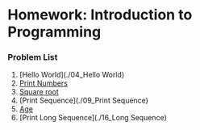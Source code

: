 Homework: Introduction to Programming
=====================================

### Problem List

1. [Hello World](./04_Hello World)
1. [Print Numbers](./06_PrintNumbers)
1. [Square root](./08_SquareRoot)
1. [Print Sequence](./09_Print Sequence)
1. [Age](./15_Age)
1. [Print Long Sequence](./16_Long Sequence)